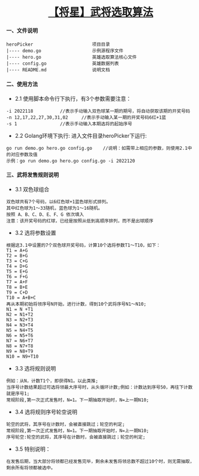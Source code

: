 # <h1 align="center">[【将星】武将选取算法](https://github.com/yueqi-jiangxing/heroPicker)</h1>

#### 一、文件说明

    heroPicker                      项目目录
    |---- demo.go                   示例源程序文件
    |---- hero.go                   英雄选取算法核心文件
    |---- config.go                 英雄数据列表
    |---- README.md                 说明文档

#### 二、使用方法

+ 2.1 使用脚本命令行下执行，有3个参数需要注意：
```
-i 2022118			//表示手动输入双色球某一期的期号，将自动获取该期的开奖号码
-n 12,17,22,27,30,31,02		//表示手动输入某一期的开奖号码6红+1蓝
-s 1				//表示手动输入本期选将的起始序号
```

+ 2.2 Golang环境下执行: 进入文件目录heroPicker下运行: 
```
go run demo.go hero.go config.go	//说明：如需带上相应的参数，则使用2.1中的对应参数及值
示例：go run demo.go hero.go config.go -i 2022120
```

#### 三、武将发售规则说明

+ 3.1 双色球组合
```
双色球共有7个号码，以6红色球+1蓝色球形式排列。
其中红色球为1～33随机，蓝色球为1～16随机。
按照 A、B、C、D、E、F、G 依次填入
注意：该开奖号码的红球，已经是按照从低到高顺序排列，而不是出球顺序
```

+ 3.2 选将参数设置
```
根据这3.1中设置的7个双色球开奖号码，计算10个选将参数T1～T10，如下：
T1 = A+G
T2 = B+G
T3 = C+G
T4 = D+G
T5 = E+G
T6 = F+G
T7 = A+F
T8 = B+E
T9 = C+D
T10 = A+B+C
再从本期初始将领序号N开始，进行计数，得到10个武将序号N1～N10;
N1 = N +T1
N2 = N1+T2
N3 = N2+T3
N4 = N3+T4
N5 = N4+T5
N6 = N5+T6
N7 = N6+T7
N8 = N7+T8
N9 = N8+T9
N10 = N9+T10
```

+ 3.3 选将规则说明
```
例如：从N，计数T1个，即获得N1。以此类推;
当序号计数结果超过可选将领最大序号时，从头循环计数;例如：计数达到序号50，再往下计数就是序号1;
常规阶段,第一次正式发售时，N=1。下一期抽取开始时，N=上一期N10;
```

+ 3.4 选将规则序号轮空说明
```
轮空的武将，其序号在计数时，会被直接跳过；轮空的判定;
常规阶段,第一次正式发售时，N=1。下一期抽取开始时，N=上一期N10;
序号轮空:轮空的武将，其序号在计数时，会被直接跳过；轮空的判定;
```

+ 3.5 特别说明：
```
在发售后期，当大部分将领都已经发售完毕，剩余未发售将领总数不超过10个时，则无需抽取，剩余所有将领都被选中。
```

<br>

